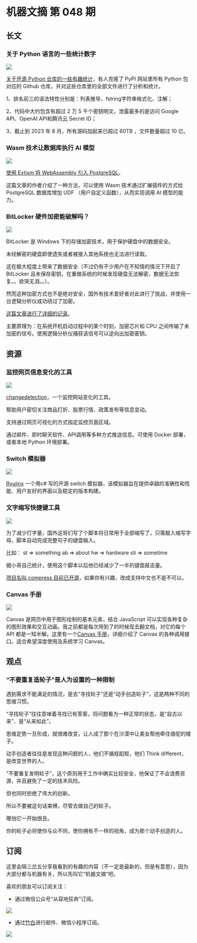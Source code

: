# 机器文摘 第 048 期

## 长文
### 关于 Python 语言的一些统计数字
![](2023-09-05-13-20-05.png)

[关于开源 Python 仓库的一些有趣统计](https://py-code.org/stats)，有人克隆了 PyPI 网站里所有 Python 包对应的 Github 仓库，并对这些仓库里的全部文件进行了分析和统计。

1、排名前三的语法特性分别是：列表推导、fstring字符串格式化、注解；

2、代码中大约包含有超过 2 万 5 千个密钥明文，泄露最多的是访问 Google API、OpenAI API和腾讯云 Secret ID；

3、截止到 2023 年 8 月，所有源码加起来已超过 60TB ，文件数量超过 10 亿。

### Wasm 技术让数据库执行 AI 模型
![](2023-09-05-13-20-30.png)

[使用 Extism 将 WebAssembly 引入 PostgreSQL](https://dylibso.com/blog/pg-extism/)。
 
这篇文章的作者介绍了一种方法，可以使用 Wasm 技术通过扩展插件的方式给 PostgreSQL 数据库增加 UDF （用户自定义函数），从而实现调用 AI 模型的能力。

### BitLocker 硬件加密能破解吗？
![](2023-09-05-13-20-50.png)

BitLocker 是 Windows 下的存储加密技术，用于保护硬盘中的数据安全。

未经解密的硬盘即使遗失或者被接入其他系统也无法进行读取。

这在极大程度上带来了数据安全（不过仍有不少用户在不知情的情况下开启了 BitLocker 且未保存密钥，在重做系统的时候发现硬盘无法解密，数据无法恢复。。欲哭无泪。。）。

然而这种加密方式也不是绝对安全，国外有技术爱好者对此进行了挑战，并使用一台逻辑分析仪成功绕过了加密。

[这篇文章进行了详细的记录](https://www.errno.fr/BypassingBitlocker.html)。

主要原理为：在系统开机启动过程中的某个时刻，加密芯片和 CPU 之间传输了未加密的信号。使用逻辑分析仪捕获该信号可以逆向出加密密钥。

## 资源
### 监控网页信息变化的工具
![](2023-09-05-13-21-17.png)

[changedetection](https://github.com/dgtlmoon/changedetection.io)，一个监控网站变化的工具。

帮助用户密切关注商品打折、股票行情、政策发布等信息变动。

支持通过网页可视化的方式指定监控页面区域。

通过邮件、即时聊天软件、API调用等多种方式推送信息。可使用 Docker 部署，或者本地 Python 环境部署。

### Switch 模拟器
![](2023-09-05-13-21-28.png)

[Ryujinx](https://github.com/Ryujinx/Ryujinx) 一个用c# 写的开源 switch 模拟器，该模拟器旨在提供卓越的准确性和性能、用户友好的界面以及稳定的版本构建。 ​​​

### 文字缩写快捷键工具
![](2023-09-05-13-21-45.png)

为了减少打字量，国外这哥们写了个脚本将日常用于全部缩写了，只需敲入缩写字母，脚本自动完成完整句子的键盘输入。

比如：
st => something
ab => about
hw => hardware
sti => sometime

据小哥自己统计，使用这个脚本以后他已经减少了一半的键盘敲击量。

[项目名叫 compress 目前已开源](https://github.com/eschluntz/compress)，如果你有兴趣，改成支持中文也不是不可以。

### Canvas 手册
![](2023-09-05-13-22-11.png)

Canvas 是网页中用于图形绘制的基本元素，结合 JavaScript 可以实现各种复杂的图形效果和交互动画。我之前都是每次用到了的时候现去翻文档，对它的每个 API 都是一知半解。这里有一个[Canvas 手册](https://bucephalus.org/text/CanvasHandbook/CanvasHandbook.html)，详细介绍了 Canvas 的各种调用接口。适合希望深度使用及系统学习 Canvas。

## 观点
### “不要重复造轮子”是人为设置的一种限制
遇到需求不能满足的情况，是去“寻找轮子”还是“动手创造轮子”，这是两种不同的思维习惯。

“寻找轮子”往往意味着寻找已有答案，将问题看为一种正常的状态，是“自古以来”、是“从来如此”。

思维定势一旦形成，就很难改变，让人成了那个在沙漠中让美女帮他牵住骆驼的矮子。

动手创造者往往是发现这种问题的人，他们不循规蹈矩，他们 Think different，是改变世界的人。

“不要重复发明轮子”，这个原则用于工作中确实比较安全，他保证了不会浪费资源，并且避免了一定的技术风险。
  
但也同时拒绝了伟大的创新。
  
所以不要被这句话束缚，尽管去做自己的轮子。

哪怕它一开始很丑。
  
你的轮子必将使你与众不同，使你拥有不一样的视角，成为那个动手创造的人。

## 订阅
这里会隔三岔五分享我看到的有趣的内容（不一定是最新的，但是有意思），因为大部分都与机器有关，所以先叫它“机器文摘”吧。

喜欢的朋友可以订阅关注：

- 通过微信公众号“从容地狂奔”订阅。

![](../weixin.jpg)

- 通过[竹白](https://zhubai.love/)进行邮件、微信小程序订阅。

![](../zhubai.jpg)